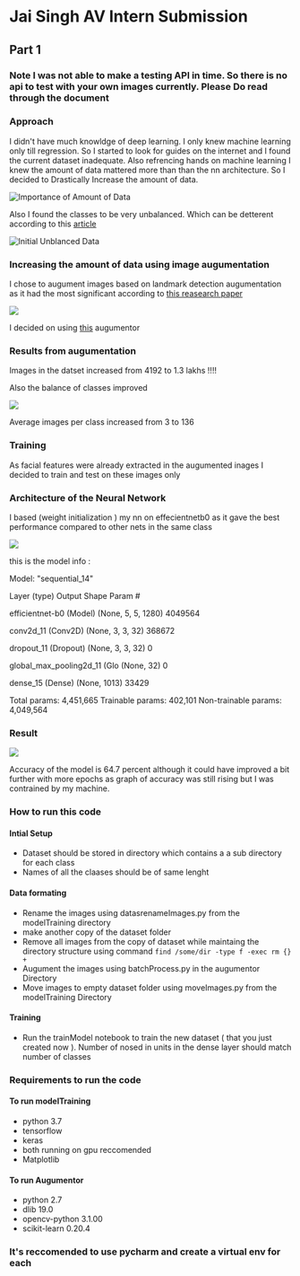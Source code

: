 # Jai Singh AV Intern Submission

## Part 1

### Note I was not able to make a testing API in time. So there is no api to test with your own images currently. Please Do read through the document

### Approach 


I didn't have much knowldge of deep learning. I only knew machine learning only till regression. So I started to look for guides on the internet and I found the current dataset inadequate. Also refrencing hands on machine learning I knew the amount of data mattered more than than the nn architecture. So I decided to Drastically Increase the amount of data.

![Importance of Amount of Data](https://github.com/bhatakti-atama/jaiSingh_aw_intern_submission/blob/master/images/handsOn.png)

Also I found the classes to be very unbalanced. Which can be detterent according to this [article](https://towardsdatascience.com/deep-learning-unbalanced-training-data-solve-it-like-this-6c528e9efea6)

![Initial Unblanced Data](https://github.com/bhatakti-atama/jaiSingh_aw_intern_submission/blob/master/images/dataBalancePreAug.png)


### Increasing the amount of data using image augumentation

I chose to augument images based on landmark detection augumentation as it had the most significant according to [this reasearch paper](https://www.sciencedirect.com/science/article/abs/pii/S0925231216315016)

![](https://github.com/bhatakti-atama/jaiSingh_aw_intern_submission/blob/master/images/laFinding.png)


I decided on using [this](https://github.com/iacopomasi/face_specific_augm) augumentor 


### Results from augumentation 

Images in the datset increased from 4192 to 1.3 lakhs !!!!

Also the balance of classes improved

![](https://github.com/bhatakti-atama/jaiSingh_aw_intern_submission/blob/master/images/dbafter.png)

Average images per class increased from 3 to 136


### Training 

As facial features were already extracted in the augumented inages I decided to train and test on these images only


### Architecture of the Neural Network

I based (weight initialization ) my nn on effecientnetb0 as it gave the best performance compared to other nets in the same class

![](https://1.bp.blogspot.com/-oNSfIOzO8ko/XO3BtHnUx0I/AAAAAAAAEKk/rJ2tHovGkzsyZnCbwVad-Q3ZBnwQmCFsgCEwYBhgL/s1600/image3.png)

this is the model info :

Model: "sequential_14"

Layer (type)                 Output Shape              Param #   

efficientnet-b0 (Model)      (None, 5, 5, 1280)        4049564   

conv2d_11 (Conv2D)           (None, 3, 3, 32)          368672    

dropout_11 (Dropout)         (None, 3, 3, 32)          0         

global_max_pooling2d_11 (Glo (None, 32)                0         

dense_15 (Dense)             (None, 1013)              33429     

Total params: 4,451,665
Trainable params: 402,101
Non-trainable params: 4,049,564

### Result 

![](https://github.com/bhatakti-atama/jaiSingh_aw_intern_submission/blob/master/images/result.png)

Accuracy of the model is 64.7 percent although it could have improved a bit further with more epochs as graph of accuracy was still rising but I was contrained by my machine.

### How to run this code 

#### Intial Setup

- Dataset should be stored in directory which contains a a sub directory for each class 
- Names of all the claases should be of same lenght

#### Data formating

- Rename the images using datasrenameImages.py from the modelTraining directory
- make another copy of the dataset folder 
- Remove all images from the copy of dataset while maintaing the directory structure using command ``` find /some/dir -type f -exec rm {} + ```
- Augument the images using batchProcess.py in the augumentor Directory
- Move images to empty dataset folder using moveImages.py from the modelTraining Directory

#### Training
- Run the trainModel notebook to train the new dataset ( that you just created now ). Number of nosed in units in the dense layer should match number of classes


### Requirements to run the code 

#### To run modelTraining
- python 3.7
- tensorflow
- keras
- both running on gpu reccomended 
- Matplotlib

#### To run Augumentor
- python 2.7
- dlib 19.0
- opencv-python 3.1.00
- scikit-learn 0.20.4


### It's reccomended to use pycharm and create a virtual env for each



